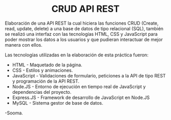 <div align="center">

# CRUD API REST 

</div>

Elaboración de una API REST la cual hiciera las funciones CRUD (Create, read, update, delete) a una base de datos de tipo relacional (SQL), también se realizó una interfaz con las tecnologías HTML, CSS y JavaScript para poder mostrar los datos a los usuarios y que pudieran interactuar de mejor manera con ellos.

Las tecnologías utilizadas en la elaboración de esta práctica fueron:

- HTML - Maquetado de la página.
- CSS - Estilos y animaciones.
- JavaScript - Validaciones de formulario, peticiones a la API de tipo REST y programación de la API REST.
- Node.JS - Entorno de ejecución en tiempo real de JavaScript y dependencias del proyecto.
- Express.JS - Framework de desarrollo de JavaScript en Node.JS
- MySQL - Sistema gestor de base de datos.

-Sooma.